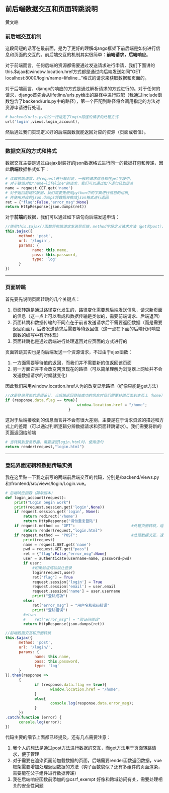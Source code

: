 ## 前后端数据交互和页面转跳说明

黄文皓

### 前后端交互机制

这段简短的话写在最前面，是为了更好的理解django框架下前后端是如何进行信息和页面的交互的。前后端交互的机制其实很简单：**前端请求，后端响应**。

对于前端而言，任何后端的资源都需要通过发送请求进行申请，我们下面讲的this.$ajax和window.location.href方式都是通过向后端发送如同"GET localhost:8000/login/name=lifeline..."格式的请求来获取数据和页面的。

对于后端而言，django的响应的方式是通过解析请求的方式进行的。对于任何的请求，django首先会从lifetline/urls.py给出的路径中进行匹配（我通过include函数包含了backend/urls.py中的路径），第一个匹配到路径将会调用指定的方法对资源申请进行处理。

```python
# backend/urls.py中的一行指定了login路径的请求的处理方式
url('login',views.login_account),
```

然后通过我们实现定义好的后端函数就能返回对应的资源（页面或者值）。



---

### 数据交互的方式和格式

数据交互主要是通过由ajax封装好的json数据格式进行同一的数据打包和传递，因此**后端**数据格式如下：

```python
# 读取前端请求，对request进行解封装，一般的请求信息都在get字段中,
# 对于键值对如"name=lifeline"的请求，我们可以通过如下语句获取信息
name = request.GET.get('name')
# 对于返回前端的数据，我们需要先使用python中的字典进行信息的组织,
# 再使用对应的json.dumps将数据转换成json格式进行返回
ret = {"flag":False,"error_msg":None}
return HttpResponse(json.dumps(ret))
```

对于**前端**的数据，我们可以通过如下语句向后端发送申请：

```javascript
//使用this.$ajax()函数将前端请求发送至后端，method字段定义请求方法（get和post），url用于指定请求资源路径（需要后端进行解析和处理），params参数用于描述资源。
this.$ajax({
      method: 'post',
      url: '/login',
      params: {
            name: this.name,
            pass: this.password,
            type: 'log'
      }	
})
```



---

### 页面转跳

首先要先说明页面转跳的几个关键点：

1. 页面转跳是通过路径变化发生的，路径变化需要想后端发送信息，请求新页面的信息（这一点上可以看成和数据传输是类似的，需要前端请求、后端返回）
2. 页面转跳和数据传输的不同点在于前者发送请求后不需要返回数据（而是需要返回页面），后者发送请求后需要等待返回值（这一点在下面的后端代码响应函数的编写中有所体现）
3. 页面转跳也是通过后端进行处理返回对应页面的方式进行的



页面转跳其实也是向后端发送一个资源请求，不过由于ajax函数：

1. 一方面需要等待值的返回，而我们并不需要新的值返回该页面
2. 另一方面它并不会改变网页现在的路径（可以简单理解为浏览器上网址并不会发送数据请求的时候就变化）

因此我们采用window.location.href人为的改变显示路径（好像只能是get方法）

```javascript
//这是登录界面的逻辑设计，当后端返回登陆成功的信息时我们需要转跳页面到主页上（home）
if (response.data.flag == true){
                                window.location.href = "/home";
                            }
```

这对于后端接收到的信息而言并不会有很大差别，主要是在于请求资源的描述和方式上的差距（可以通过判断逻辑分辨数据请求和页面转跳请求）。我们需要将新的页面返回给前端

```python
# 当转跳到登录界面，需要返回login.html时，使用语句
return render(request,"login.html")
```



---

### 登陆界面逻辑和数据传输实例

我在这里贴一下我之前写的两端前后端交互的代码，分别是/backend/views.py和/frontend/src/views/login/Login.vue。

```python
# 后端响应函数（简单版本）
def login_account(request):
    print("Login begin work")
    print(request.session.get('login',None))
    if request.session.get('login', None): 
        return redirect('/home')
        return HttpResponse("请勿重复登陆") 
    if request.method == "GET":                         #处理页面转跳，返回登录界面
        return render(request,"login.html")
    if request.method == "POST":						#处理数据交互，返回响应
        print(request)
        name = request.GET.get('name')
        pwd = request.GET.get("pass")
        ret = {"flag":False,"error_msg":None}
        user = authenticate(username=name, password=pwd)
        if user:
            #如果验证成功就让登录
            login(request,user)
            ret["flag"] = True
            request.session['login'] = True
            request.session['email'] = user.email
            request.session['name'] = user.username
            print("登陆成功")
        else:
            ret["error_msg"] = "用户名和密码错误"
            print("登陆错误")
        #else:
        #    ret["error_msg"] = "验证码错误"
        return HttpResponse(json.dumps(ret))
```

```javascript
//前端数据交互和页面转跳
this.$ajax({
	  method: 'post',
      url: '/login/',
      params: {
             name: this.name,
             pass: this.password,
             type: 'log'
      }
}).then(response =>   
      {
             if (response.data.flag == true){
                    window.location.href = "/home";
      		 }
             else{
                    console.log(response.data.error_msg);
             }
      })
.catch(function (error) {
      console.log(error);
})
```



代码主要的细节上面都已经提及，还有几点需要注意：

1. 我个人的想法是通过post方法进行数据的交互，而get方法用于页面转跳请求，便于管理
2. 对于需要在渲染页面前加载数据的页面，后端需要render函数返回数据，vue框架需要增加处理返回数据的方法（钩子函数貌似？还有多组件的页面渲染，需要能在父子组件进行数据传递）
3.  我在后端响应函数前添加的@csrf_exempt 好像和跨域访问有关，需要处理相关的安全性问题